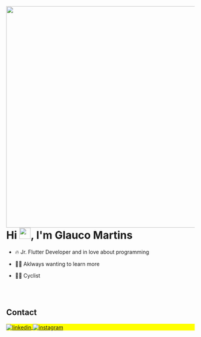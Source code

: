 <img align="right" height="590em" src="https://raw.githubusercontent.com/gist/glauco111/eb59e32d5db63c9856f68e161f09a635/raw/c0431976239cea796d918e47728b19a4c3a2a462/card_github.svg"/>
<h1 align="left">Hi <img src="https://raw.githubusercontent.com/kaueMarques/kaueMarques/master/hi.gif" height="30px">, I'm Glauco Martins</h1>


- 🔥 Jr. Flutter Developer and in love about programming

- 👨‍💻 Aklways wanting to learn more

- :biking_man: Cyclist

<!--

<br><br>

## 🛠 &nbsp;Tech Stack

![Flutter](https://img.shields.io/badge/-Flutter-05122A?style=flat&logo=flutter)&nbsp;
![Git](https://img.shields.io/badge/-Git-05122A?style=flat&logo=git)&nbsp;
![GitHub](https://img.shields.io/badge/-GitHub-05122A?style=flat&logo=github)&nbsp;
![Markdown](https://img.shields.io/badge/-Markdown-05122A?style=flat&logo=markdown)&nbsp;
![Visual Studio Code](https://img.shields.io/badge/-Visual%20Studio%20Code-05122A?style=flat&logo=visual-studio-code&logoColor=007ACC)&nbsp;
![SQLite](https://img.shields.io/badge/-SQLite-05122A?style=flat&logo=sqlite)&nbsp;

<br><br>

## ⚙️ &nbsp;GitHub Analytics
<p align="left">
<img width="530em" src="https://github-readme-stats.vercel.app/api?username=glauco111&show_icons=true&theme=vision-friendly-dark" alt="card Glauco stats"/>
<img width="530em" src="https://github-readme-stats.vercel.app/api/top-langs/?username=glauco111&layout=compact&theme=vision-friendly-dark" alt="maykbrito's most languages"/>
</p>
-->

<br><br>

## Contact

<p align="left" style="background:yellow">
<a href="https://linkedin.com/in/glauco111" target="_blank">
  <img align="center" src="https://img.shields.io/badge/-glauco111-05122A?style=flat&logo=linkedin" alt="linkedin"/>
</a>
<a href="https://instagram.com/glauco1111" target="_blank">
 <img align="center" src="https://img.shields.io/badge/-glauco1111-05122A?style=flat&logo=instagram" alt="instagram"/>
</a>
</p>
